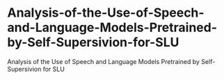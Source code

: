 # Analysis-of-the-Use-of-Speech-and-Language-Models-Pretrained-by-Self-Supersivion-for-SLU
Analysis of the Use of Speech and Language Models Pretrained by Self-Supersivion for SLU

